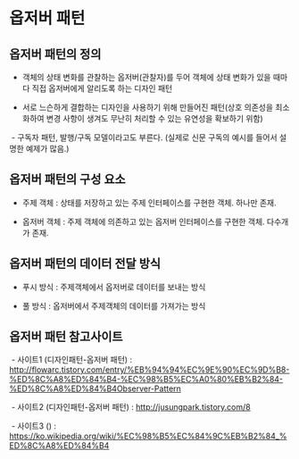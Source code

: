 # 옵저버 패턴

## 옵저버 패턴의 정의
 -  객체의 상태 변화를 관찰하는 옵저버(관찰자)를 두어 객체에 상태 변화가 있을 때마다 직접 옵저버에게 알리도록 하는 디자인 패턴


 - 서로 느슨하게 결합하는 디자인을 사용하기 위해 만들어진 패턴(상호 의존성을 최소화하여 변경 사항이 생겨도 무난히 처리할 수 있는 유연성을 확보하기 위함)
 

  - 구독자 패턴, 발행/구독 모델이라고도 부른다. (실제로 신문 구독의 예시를 들어서 설명한 예제가 많음.)

 
## 옵저버 패턴의 구성 요소
 - 주제 객체 : 상태를 저장하고 있는 주제 인터페이스를 구현한 객체. 하나만 존재.


 - 옵저버 객체 : 주제 객체에 의존하고 있는 옵저버 인터페이스를 구현한 객체. 다수개가 존재.


## 옵저버 패턴의 데이터 전달 방식

  - 푸시 방식 : 주제객체에서 옵저버로 데이터를 보내는 방식

  
  - 풀 방식 : 옵저버에서 주제객체의 데이터를 가져가는 방식 


## 옵저버 패턴 참고사이트

  - 사이트1 (디자인패턴-옵저버 패턴) : http://flowarc.tistory.com/entry/%EB%94%94%EC%9E%90%EC%9D%B8-%ED%8C%A8%ED%84%B4-%EC%98%B5%EC%A0%80%EB%B2%84-%ED%8C%A8%ED%84%B4Observer-Pattern
  
  - 사이트2 (디자인패턴-옵저버 패턴) : http://jusungpark.tistory.com/8
  
  - 사이트3 () : https://ko.wikipedia.org/wiki/%EC%98%B5%EC%84%9C%EB%B2%84_%ED%8C%A8%ED%84%B4
